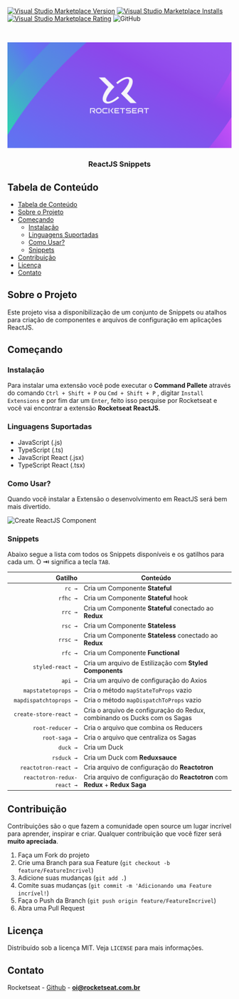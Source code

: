 <!--
*** Obrigado por estar vendo o nosso README. Se você tiver alguma sugestão
*** que possa melhorá-lo ainda mais dê um fork no repositório e crie uma Pull
*** Request ou abra uma Issue com a tag "sugestão".
*** Obrigado novamente! Agora vamos rodar esse projeto incrível :D
-->

[![Visual Studio Marketplace Version](https://img.shields.io/visual-studio-marketplace/v/rocketseat.RocketseatReactJS.svg?label=Visual%20Studio%20Marketplace)](https://marketplace.visualstudio.com/items?itemName=rocketseat.RocketseatReactJS)
[![Visual Studio Marketplace Installs](https://img.shields.io/visual-studio-marketplace/i/rocketseat.RocketseatReactJS.svg)](https://marketplace.visualstudio.com/items?itemName=rocketseat.RocketseatReactJS)
[![Visual Studio Marketplace Rating](https://img.shields.io/visual-studio-marketplace/r/rocketseat.RocketseatReactJS.svg)](https://marketplace.visualstudio.com/items?itemName=rocketseat.RocketseatReactJS)
![GitHub](https://img.shields.io/github/license/rocketseat/rocketseat-vscode-reactjs-snippets.svg)

<!-- PROJECT LOGO -->
<br />
<p align="center">
  <a href="https://rocketseat.com.br">
    <img src="https://raw.githubusercontent.com/Rocketseat/rocketseat-vscode-reactjs-snippets/master/images/rocketseat_logo.png" alt="Logo">
  </a>

  <h3 align="center">ReactJS Snippets</h3>
</p>

<!-- TABLE OF CONTENTS -->

## Tabela de Conteúdo

- [Tabela de Conteúdo](#tabela-de-conte%C3%BAdo)
- [Sobre o Projeto](#sobre-o-projeto)
- [Começando](#come%C3%A7ando)
  - [Instalação](#instala%C3%A7%C3%A3o)
  - [Linguagens Suportadas](#linguagens-suportadas)
  - [Como Usar?](#como-usar)
  - [Snippets](#snippets)
- [Contribuição](#contribui%C3%A7%C3%A3o)
- [Licença](#licen%C3%A7a)
- [Contato](#contato)

<!-- ABOUT THE PROJECT -->

## Sobre o Projeto

Este projeto visa a disponibilização de um conjunto de Snippets ou atalhos para criação de componentes e arquivos de configuração em aplicações ReactJS.

## Começando

### Instalação

Para instalar uma extensão você pode executar o **Command Pallete** através do comando `Ctrl + Shift + P` ou `Cmd + Shift + P` , digitar `Install Extensions` e por fim dar um `Enter`, feito isso pesquise por Rocketseat e você vai encontrar a extensão **Rocketseat ReactJS**.

### Linguagens Suportadas

- JavaScript (.js)
- TypeScript (.ts)
- JavaScript React (.jsx)
- TypeScript React (.tsx)

### Como Usar?

Quando você instalar a Extensão o desenvolvimento em ReactJS será bem mais divertido.

![Create ReactJS Component](https://raw.githubusercontent.com/Rocketseat/rocketseat-vscode-reactjs-snippets/master/images/component.gif)

### Snippets

Abaixo segue a lista com todos os Snippets disponíveis e os gatilhos para cada um. O **⇥** significa a tecla `TAB`.

|                    Gatilho | Conteúdo                                                                      |
| -------------------------: | ----------------------------------------------------------------------------- |
|                     `rc →` | Cria um Componente **Stateful**   
                     `rfhc →`| Cria um Componente **Stateful** hook  |
|                    `rrc →` | Cria um Componente **Stateful** conectado ao **Redux**                        |
|                    `rsc →` | Cria um Componente **Stateless**                                              |
|                   `rrsc →` | Cria um Componente **Stateless** conectado ao **Redux**                       |
|                    `rfc →` | Cria um Componente **Functional**                                             |
|           `styled-react →` | Cria um arquivo de Estilização com **Styled Components**                      |
|                    `api →` | Cria um arquivo de configuração do Axios                                      |
|        `mapstatetoprops →` | Cria o método `mapStateToProps` vazio                                         |
|     `mapdispatchtoprops →` | Cria o método `mapDispatchToProps` vazio                                      |
|     `create-store-react →` | Cria o arquivo de configuração do Redux, combinando os Ducks com os Sagas     |
|           `root-reducer →` | Cria o arquivo que combina os Reducers                                        |
|              `root-saga →` | Cria o arquivo que centraliza os Sagas                                        |
|                   `duck →` | Cria um Duck                                                                  |
|                 `rsduck →` | Cria um Duck com **Reduxsauce**                                               |
|       `reactotron-react →` | Cria arquivo de configuração do **Reactotron**                                |
| `reactotron-redux-react →` | Cria arquivo de configuração do **Reactotron** com **Redux** + **Redux Saga** |

<!-- CONTRIBUTING -->

## Contribuição

Contribuições são o que fazem a comunidade open source um lugar incrível para aprender, inspirar e criar. Qualquer contribuição que você fizer será **muito apreciada**.

1. Faça um Fork do projeto
2. Crie uma Branch para sua Feature (`git checkout -b feature/FeatureIncrivel`)
3. Adicione suas mudanças (`git add .`)
4. Comite suas mudanças (`git commit -m 'Adicionando uma Feature incrível!`)
5. Faça o Push da Branch (`git push origin feature/FeatureIncrivel`)
6. Abra uma Pull Request

<!-- LICENSE -->

## Licença

Distribuído sob a licença MIT. Veja `LICENSE` para mais informações.

<!-- CONTACT -->

## Contato

Rocketseat - [Github](https://github.com/rocketseat) - **oi@rocketseat.com.br**
